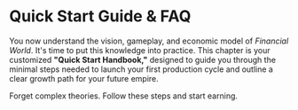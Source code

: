# Quick Start Guide & FAQ

You now understand the vision, gameplay, and economic model of _Financial World_. It's time to put this knowledge into practice. This chapter is your customized **"Quick Start Handbook,"** designed to guide you through the minimal steps needed to launch your first production cycle and outline a clear growth path for your future empire.

Forget complex theories. Follow these steps and start earning.
